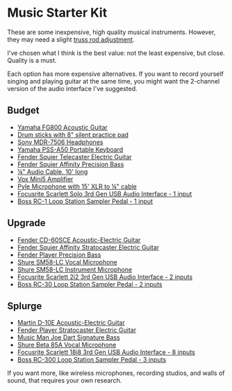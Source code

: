 # Music Starter Kit

These are some inexpensive, high quality musical instruments. However, they may need a slight [truss rod adjustment](https://www.youtube.com/channel/UCdr6rJVSSx54ByuY5U2ohTQ "StewMac's guitar repair YouTube channel").

I've chosen what I think is the best value: not the least expensive, but close. Quality is a must.

Each option has more expensive alternatives. If you want to record yourself singing and playing guitar at the same time, you might want the 2-channel version of the audio interface I've suggested.

## Budget
- [Yamaha FG800 Acoustic Guitar](https://smile.amazon.com/dp/B01C92QHLC)
- [Drum sticks with 8" silent practice pad](https://smile.amazon.com/dp/B07W6NXZ15)
- [Sony MDR-7506 Headphones](https://smile.amazon.com/dp/B000AJIF4E)
- [Yamaha PSS-A50 Portable Keyboard](https://smile.amazon.com/dp/B07ZKY4J1G)
- [Fender Squier Telecaster Electric Guitar](https://smile.amazon.com/dp/B07TFR8XBR)
- [Fender Squier Affinity Precision Bass](https://smile.amazon.com/dp/B07B6PZG4L)
- [¼" Audio Cable, 10' long](https://smile.amazon.com/dp/B000068NW5)
- [Vox Mini5 Amplifier](https://smile.amazon.com/dp/B00CD2PQKW)
- [Pyle Microphone with 15' XLR to ¼" cable](https://smile.amazon.com/dp/B01B1JHEX4)
- [Focusrite Scarlett Solo 3rd Gen USB Audio Interface - 1 input](https://smile.amazon.com/dp/B07QR6Z1JB)
- [Boss RC-1 Loop Station Sampler Pedal - 1 input](https://smile.amazon.com/dp/B00OB7K46I)

## Upgrade
- [Fender CD-60SCE Acoustic-Electric Guitar](https://smile.amazon.com/dp/B07F39CHRZ)
- [Fender Squier Affinity Stratocaster Electric Guitar](https://smile.amazon.com/dp/B07FYKN2RJ)
- [Fender Player Precision Bass](https://smile.amazon.com/dp/B07CTW4T7B)
- [Shure SM58-LC Vocal Microphone](https://smile.amazon.com/dp/B000CZ0R42)
- [Shure SM58-LC Instrument Microphone](https://smile.amazon.com/dp/B000CZ0R3S)
- [Focusrite Scarlett 2i2 3rd Gen USB Audio Interface - 2 inputs](https://smile.amazon.com/dp/B07QR6Z1JB)
- [Boss RC-30 Loop Station Sampler Pedal - 2 inputs](https://smile.amazon.com/dp/B004J24YZ2)

## Splurge
- [Martin D-10E Acoustic-Electric Guitar](https://smile.amazon.com/dp/B07MWY9JXR)
- [Fender Player Stratocaster Electric Guitar](https://smile.amazon.com/dp/B07CTX2F5F)
- [Music Man Joe Dart Signature Bass](https://www.music-man.com/instruments/basses/joe-dart)
- [Shure Beta 85A Vocal Microphone](https://smile.amazon.com/dp/B0002BACB4)
- [Focusrite Scarlett 18i8 3rd Gen USB Audio Interface - 8 inputs](https://smile.amazon.com/dp/B07QQ2YTHN)
- [Boss RC-300 Loop Station Sampler Pedal - 3 inputs](https://smile.amazon.com/dp/B005P4NVJI)

If you want more, like wireless microphones, recording studios, and walls of sound, that requires your own research.
